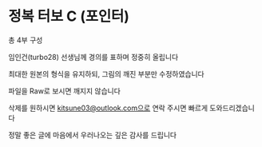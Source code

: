 # 정복 터보 C (포인터)
총 4부 구성

임인건(turbo28) 선생님께 경의를 표하며 정중히 올립니다

최대한 원본의 형식을 유지하되, 그림의 깨진 부분만 수정하였습니다

파일을 Raw로 보시면 깨지지 않습니다

삭제를 원하시면 kitsune03@outlook.com으로 연락 주시면 빠르게 도와드리겠습니다

정말 좋은 글에 마음에서 우러나오는 깊은 감사를 드립니다
